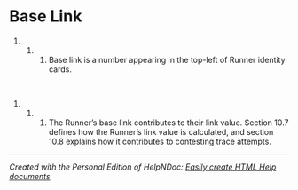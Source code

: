 # Base Link

1. &nbsp;
   1. &nbsp;
      1. Base link is a number appearing in the top-left of Runner identity cards.

&nbsp;

1. &nbsp;
   1. &nbsp;
      1. The Runner’s base link contributes to their link value. Section 10.7 defines how the Runner’s link value is calculated, and section 10.8 explains how it contributes to contesting trace attempts.

***
_Created with the Personal Edition of HelpNDoc: [Easily create HTML Help documents](<https://www.helpndoc.com/feature-tour>)_
